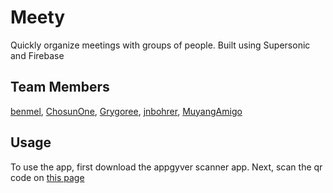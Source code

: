 # Meety
Quickly organize meetings with groups of people.
Built using Supersonic and Firebase

## Team Members

[benmel](https://github.com/benmel), [ChosunOne](https://github.com/chosunone), [Grygoree](https://github.com/Grygoree), [jnbohrer](https://github.com/jnbohrer), [MuyangAmigo](https://github.com/MuyangAmigo)

## Usage

To use the app, first download the appgyver scanner app. Next, scan the qr code on [this page](https://share.appgyver.com/?id=117364&hash=18c48eb77958c1260e0ebfae71182bd109e5361406a1408535a1002e6125eedf)
